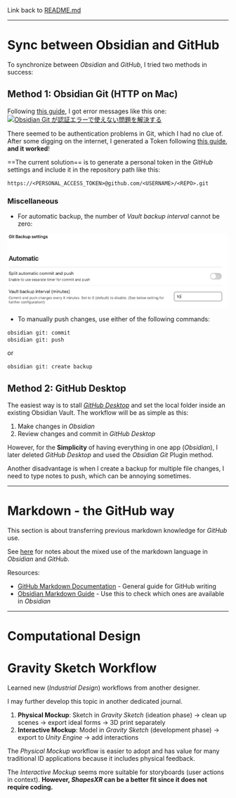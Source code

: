 Link back to [README.md](../README.md)

---
# Sync between Obsidian and GitHub
To synchronize between *Obsidian* and *GitHub*, I tried two methods in success: 
## Method 1: Obsidian Git (HTTP on Mac)
Following [this guide](https://publish.obsidian.md/git-doc/Getting+Started), I got error messages like this one: 
[![Obsidian Git が認証エラーで使えない問題を解決する](https://external-content.duckduckgo.com/iu/?u=https%3A%2F%2Fkattsun.dev%2Fimg%2FPasted%2520image%252020210528092236.png&f=1&nofb=1&ipt=a5a6f1d0161e9b8509b8396e0a2635365ae32f8024316f4ddb041d84e2e372cb&ipo=images)](https://kattsun.dev/img/Pasted%20image%2020210528092236.png)

There seemed to be authentication problems in Git, which I had no clue of. After some digging on the internet, I generated a Token following [this guide](https://linked-blog-starter.vercel.app/connect-obsidian-vault-with-github), **and it worked**! 

==The current solution== is to generate a personal token in the *GitHub* settings and include it in the repository path like this: 
```
https://<PERSONAL_ACCESS_TOKEN>@github.com/<USERNAME>/<REPO>.git
```

### Miscellaneous
- For automatic backup, the number of *Vault backup interval* cannot be zero:

![Pasted_Image](_attachments/Pasted_image_20230830213813.png)

- To manually push changes, use either of the following commands:
```
obsidian git: commit
obsidian git: push
```
or
```
obsidian git: create backup
```

## Method 2: GitHub Desktop 
The easiest way is to stall [*GitHub Desktop*](https://desktop.github.com) and set the local folder inside an existing Obsidian Vault. The workflow will be as simple as this: 
1. Make changes in *Obsidian*
2. Review changes and commit in *GitHub Desktop*

However, for the **Simplicity** of having everything in one app (*Obsidian*), I later deleted *GitHub Desktop* and used the *Obsidian Git* Plugin method. 

Another disadvantage is when I create a backup for multiple file changes, I need to type notes to push, which can be annoying sometimes.  


---

# Markdown - the GitHub way
This section is about transferring previous markdown knowledge for *GitHub* use. 

See [here](resources/_GitHub_Favored_Markdown.md) for notes about the mixed use of the markdown language in *Obsidian* and *GitHub*.

Resources: 
- [GitHub Markdown Documentation](https://docs.github.com/en/get-started/writing-on-github/getting-started-with-writing-and-formatting-on-github) - General guide for GitHub writing
- [Obsidian Markdown Guide](https://www.markdownguide.org/tools/obsidian/) - Use this to check which ones are available in *Obsidian*

---

# Computational Design


# Gravity Sketch Workflow
Learned new (*Industrial Design*) workflows from another designer. 

I may further develop this topic in another dedicated journal. 

1. **Physical Mockup**: Sketch in *Gravity Sketch* (ideation phase) -> clean up scenes -> export ideal forms -> 3D print separately
2. **Interactive Mockup**: Model in *Gravity Sketch* (development phase) -> export to *Unity Engine* -> add interactions

The *Physical Mockup* workflow is easier to adopt and has value for many traditional ID applications because it includes physical feedback. 

The *Interactive Mockup* seems more suitable for storyboards (user actions in context). **However, *ShapesXR* can be a better fit since it does not require coding.** 
